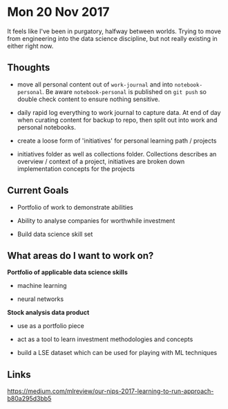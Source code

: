 # Mon 20 Nov 2017

It feels like I've been in purgatory, halfway between worlds. Trying to move from engineering into the data science discipline, but not really existing in either right now.

## Thoughts

- move all personal content out of `work-journal` and into `notebook-personal`. Be aware `notebook-personal` is published on `git push` so double check content to ensure nothing sensitive.

- daily rapid log everything to work journal to capture data. At end of day when curating content for backup to repo, then split out into work and personal notebooks.

- create a loose form of 'initiatives' for personal learning path / projects

- initiatives folder as well as collections folder. Collections describes an overview / context of a project, initiatives are broken down implementation concepts for the projects

## Current Goals

- Portfolio of work to demonstrate abilities

- Ability to analyse companies for worthwhile investment

- Build data science skill set

## What areas do I want to work on?

**Portfolio of applicable data science skills**

- machine learning

- neural networks

**Stock analysis data product**

- use as a portfolio piece

- act as a tool to learn investment methodologies and concepts

- build a LSE dataset which can be used for playing with ML techniques

## Links

https://medium.com/mlreview/our-nips-2017-learning-to-run-approach-b80a295d3bb5